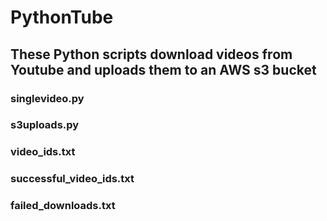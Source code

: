 # PythonTube

## These Python scripts download videos from Youtube and uploads them to an AWS s3 bucket

### singlevideo.py
### s3uploads.py
### video_ids.txt
### successful_video_ids.txt
### failed_downloads.txt


